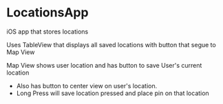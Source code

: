 # LocationsApp
iOS app that stores locations

Uses TableView that displays all saved locations with button that segue to Map View

Map View shows user location and has button to save User's current location
* Also has button to center view on user's location.
* Long Press will save location pressed and place pin on that location
